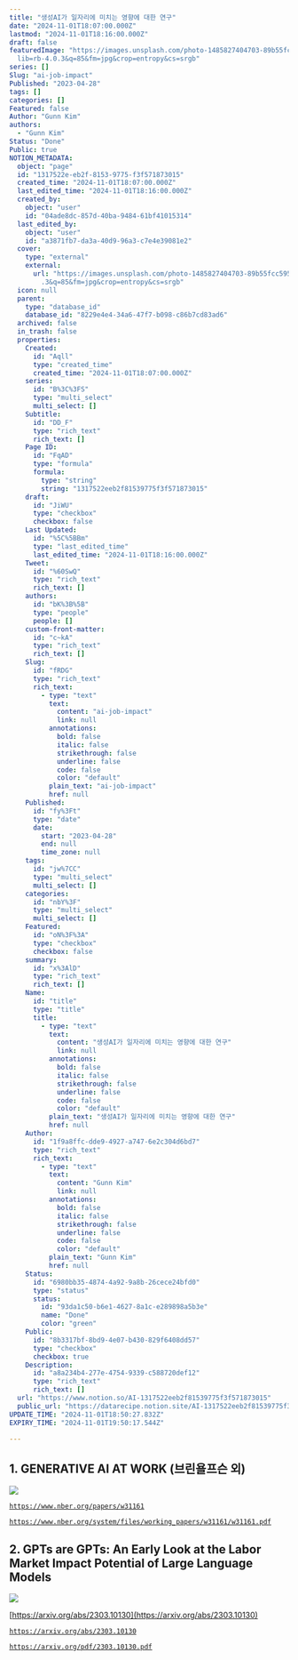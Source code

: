 ```yaml
---
title: "생성AI가 일자리에 미치는 영향에 대한 연구"
date: "2024-11-01T18:07:00.000Z"
lastmod: "2024-11-01T18:16:00.000Z"
draft: false
featuredImage: "https://images.unsplash.com/photo-1485827404703-89b55fcc595e?ix\
  lib=rb-4.0.3&q=85&fm=jpg&crop=entropy&cs=srgb"
series: []
Slug: "ai-job-impact"
Published: "2023-04-28"
tags: []
categories: []
Featured: false
Author: "Gunn Kim"
authors:
  - "Gunn Kim"
Status: "Done"
Public: true
NOTION_METADATA:
  object: "page"
  id: "1317522e-eb2f-8153-9775-f3f571873015"
  created_time: "2024-11-01T18:07:00.000Z"
  last_edited_time: "2024-11-01T18:16:00.000Z"
  created_by:
    object: "user"
    id: "04ade8dc-857d-40ba-9484-61bf41015314"
  last_edited_by:
    object: "user"
    id: "a3871fb7-da3a-40d9-96a3-c7e4e39081e2"
  cover:
    type: "external"
    external:
      url: "https://images.unsplash.com/photo-1485827404703-89b55fcc595e?ixlib=rb-4.0\
        .3&q=85&fm=jpg&crop=entropy&cs=srgb"
  icon: null
  parent:
    type: "database_id"
    database_id: "8229e4e4-34a6-47f7-b098-c86b7cd83ad6"
  archived: false
  in_trash: false
  properties:
    Created:
      id: "Aqll"
      type: "created_time"
      created_time: "2024-11-01T18:07:00.000Z"
    series:
      id: "B%3C%3FS"
      type: "multi_select"
      multi_select: []
    Subtitle:
      id: "DD_F"
      type: "rich_text"
      rich_text: []
    Page ID:
      id: "FqAD"
      type: "formula"
      formula:
        type: "string"
        string: "1317522eeb2f81539775f3f571873015"
    draft:
      id: "JiWU"
      type: "checkbox"
      checkbox: false
    Last Updated:
      id: "%5C%5BBm"
      type: "last_edited_time"
      last_edited_time: "2024-11-01T18:16:00.000Z"
    Tweet:
      id: "%60SwQ"
      type: "rich_text"
      rich_text: []
    authors:
      id: "bK%3B%5B"
      type: "people"
      people: []
    custom-front-matter:
      id: "c~kA"
      type: "rich_text"
      rich_text: []
    Slug:
      id: "fRDG"
      type: "rich_text"
      rich_text:
        - type: "text"
          text:
            content: "ai-job-impact"
            link: null
          annotations:
            bold: false
            italic: false
            strikethrough: false
            underline: false
            code: false
            color: "default"
          plain_text: "ai-job-impact"
          href: null
    Published:
      id: "fy%3Ft"
      type: "date"
      date:
        start: "2023-04-28"
        end: null
        time_zone: null
    tags:
      id: "jw%7CC"
      type: "multi_select"
      multi_select: []
    categories:
      id: "nbY%3F"
      type: "multi_select"
      multi_select: []
    Featured:
      id: "oN%3F%3A"
      type: "checkbox"
      checkbox: false
    summary:
      id: "x%3AlD"
      type: "rich_text"
      rich_text: []
    Name:
      id: "title"
      type: "title"
      title:
        - type: "text"
          text:
            content: "생성AI가 일자리에 미치는 영향에 대한 연구"
            link: null
          annotations:
            bold: false
            italic: false
            strikethrough: false
            underline: false
            code: false
            color: "default"
          plain_text: "생성AI가 일자리에 미치는 영향에 대한 연구"
          href: null
    Author:
      id: "1f9a8ffc-dde9-4927-a747-6e2c304d6bd7"
      type: "rich_text"
      rich_text:
        - type: "text"
          text:
            content: "Gunn Kim"
            link: null
          annotations:
            bold: false
            italic: false
            strikethrough: false
            underline: false
            code: false
            color: "default"
          plain_text: "Gunn Kim"
          href: null
    Status:
      id: "6980bb35-4874-4a92-9a8b-26cece24bfd0"
      type: "status"
      status:
        id: "93da1c50-b6e1-4627-8a1c-e289898a5b3e"
        name: "Done"
        color: "green"
    Public:
      id: "8b3317bf-8bd9-4e07-b430-829f6408dd57"
      type: "checkbox"
      checkbox: true
    Description:
      id: "a8a234b4-277e-4754-9339-c588720def12"
      type: "rich_text"
      rich_text: []
  url: "https://www.notion.so/AI-1317522eeb2f81539775f3f571873015"
  public_url: "https://datarecipe.notion.site/AI-1317522eeb2f81539775f3f571873015"
UPDATE_TIME: "2024-11-01T18:50:27.832Z"
EXPIRY_TIME: "2024-11-01T19:50:17.544Z"

---
```



## 1. **GENERATIVE AI AT WORK (브린욜프슨 외)**


![](https://prod-files-secure.s3.us-west-2.amazonaws.com/94f51666-273a-443d-bf89-42827b5b6876/f1898421-9c8b-4d85-a9f5-5cdfbe93e7ad/Untitled.png?X-Amz-Algorithm=AWS4-HMAC-SHA256&X-Amz-Content-Sha256=UNSIGNED-PAYLOAD&X-Amz-Credential=AKIAT73L2G45GO43JXI4%2F20241101%2Fus-west-2%2Fs3%2Faws4_request&X-Amz-Date=20241101T185017Z&X-Amz-Expires=3600&X-Amz-Signature=b71e398371805e16b96819263bcd5dcef3f5e63084279bceb54e2eb3ca09746a&X-Amz-SignedHeaders=host&x-id=GetObject)


[`https://www.nber.org/papers/w31161`](https://www.nber.org/papers/w31161)


[`https://www.nber.org/system/files/working_papers/w31161/w31161.pdf`](https://www.nber.org/system/files/working_papers/w31161/w31161.pdf)


## 2. **GPTs are GPTs: An Early Look at the Labor Market Impact Potential of Large Language Models**


![](https://prod-files-secure.s3.us-west-2.amazonaws.com/94f51666-273a-443d-bf89-42827b5b6876/a43b524e-44c8-4109-86b9-1ffe80529dd0/Untitled.png?X-Amz-Algorithm=AWS4-HMAC-SHA256&X-Amz-Content-Sha256=UNSIGNED-PAYLOAD&X-Amz-Credential=AKIAT73L2G45GO43JXI4%2F20241101%2Fus-west-2%2Fs3%2Faws4_request&X-Amz-Date=20241101T185017Z&X-Amz-Expires=3600&X-Amz-Signature=3def3aed88b414e0dfab69e5f8aa15125f73ee1575a40653d30748d21e6f08e7&X-Amz-SignedHeaders=host&x-id=GetObject)


[https://arxiv.org/abs/2303.10130](https://arxiv.org/abs/2303.10130)


[`https://arxiv.org/abs/2303.10130`](https://arxiv.org/abs/2303.10130)


[`https://arxiv.org/pdf/2303.10130.pdf`](https://arxiv.org/pdf/2303.10130.pdf)

